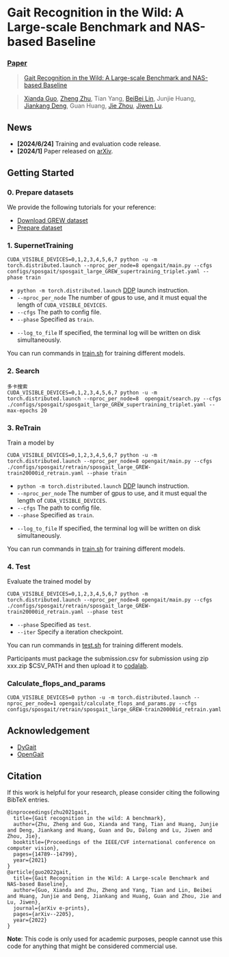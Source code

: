 # Gait Recognition in the Wild: A Large-scale Benchmark and NAS-based Baseline

### [Paper](https://arxiv.org/pdf/2205.02692)

> [Gait Recognition in the Wild: A Large-scale Benchmark and NAS-based Baseline](https://arxiv.org/pdf/2205.02692)

> [Xianda Guo](https://scholar.google.com/citations?user=jPvOqgYAAAAJ), [Zheng Zhu](https://scholar.google.com.hk/citations?user=NmwjI0AAAAAJ&hl=zh-CN), Tian Yang, [BeiBei Lin](https://scholar.google.com.hk/citations?user=KyvHam4AAAAJ&hl=zh-CN), Junjie Huang, [Jiankang Deng](https://scholar.google.com.hk/citations?user=Z_UoQFsAAAAJ&hl=zh-CN), Guan Huang, [Jie Zhou](https://scholar.google.com.hk/citations?user=6a79aPwAAAAJ&hl=zh-CN), [Jiwen Lu](https://scholar.google.com.hk/citations?user=TN8uDQoAAAAJ&hl=zh-CN).

## News 

- **[2024/6/24]** Training and evaluation code release.
- **[2024/1]** Paper released on [arXiv](https://arxiv.org/pdf/2205.02692).

## Getting Started

### 0. Prepare datasets

We provide the following tutorials for your reference:
- [Download GREW dataset](docs/1.download_GREW.md)
- [Prepare dataset](docs/2.prepare_dataset.md)


### 1. SupernetTraining
```
CUDA_VISIBLE_DEVICES=0,1,2,3,4,5,6,7 python -u -m torch.distributed.launch --nproc_per_node=8 opengait/main.py --cfgs configs/sposgait/sposgait_large_GREW_supertraining_triplet.yaml --phase train
```
- `python -m torch.distributed.launch` [DDP](https://pytorch.org/tutorials/intermediate/ddp_tutorial.html) launch instruction.
- `--nproc_per_node` The number of gpus to use, and it must equal the length of `CUDA_VISIBLE_DEVICES`.
- `--cfgs` The path to config file.
- `--phase` Specified as `train`.
<!-- - `--iter` You can specify a number of iterations or use `restore_hint` in the config file and resume training from there. -->
- `--log_to_file` If specified, the terminal log will be written on disk simultaneously. 

You can run commands in [train.sh](train.sh) for training different models.


### 2. Search
```
多卡搜索
CUDA_VISIBLE_DEVICES=0,1,2,3,4,5,6,7 python -u -m torch.distributed.launch --nproc_per_node=8  opengait/search.py --cfgs ./configs/sposgait/sposgait_large_GREW_supertraining_triplet.yaml --max-epochs 20
```


### 3. ReTrain
Train a model by
```
CUDA_VISIBLE_DEVICES=0,1,2,3,4,5,6,7 python -u -m torch.distributed.launch --nproc_per_node=8 opengait/main.py --cfgs ./configs/sposgait/retrain/sposgait_large_GREW-train20000id_retrain.yaml --phase train
```
- `python -m torch.distributed.launch` [DDP](https://pytorch.org/tutorials/intermediate/ddp_tutorial.html) launch instruction.
- `--nproc_per_node` The number of gpus to use, and it must equal the length of `CUDA_VISIBLE_DEVICES`.
- `--cfgs` The path to config file.
- `--phase` Specified as `train`.
<!-- - `--iter` You can specify a number of iterations or use `restore_hint` in the config file and resume training from there. -->
- `--log_to_file` If specified, the terminal log will be written on disk simultaneously. 

You can run commands in [train.sh](train.sh) for training different models.

### 4. Test
Evaluate the trained model by
```
CUDA_VISIBLE_DEVICES=0,1,2,3,4,5,6,7 python -m torch.distributed.launch --nproc_per_node=8 opengait/main.py --cfgs ./configs/sposgait/retrain/sposgait_large_GREW-train20000id_retrain.yaml --phase test
```
- `--phase` Specified as `test`.
- `--iter` Specify a iteration checkpoint.

You can run commands in [test.sh](test.sh) for training different models.

Participants must package the submission.csv for submission using zip xxx.zip $CSV_PATH and then upload it to [codalab](https://codalab.lisn.upsaclay.fr/competitions/3409).

### Calculate_flops_and_params
```
CUDA_VISIBLE_DEVICES=0 python -u -m torch.distributed.launch --nproc_per_node=1 opengait/calculate_flops_and_params.py --cfgs configs/sposgait/retrain/sposgait_large_GREW-train20000id_retrain.yaml
```


## Acknowledgement
- [DyGait](https://github.com/M-Candy77/DyGait)
- [OpenGait](https://github.com/ShiqiYu/OpenGait)


## Citation
If this work is helpful for your research, please consider citing the following BibTeX entries.
```
@inproceedings{zhu2021gait,
  title={Gait recognition in the wild: A benchmark},
  author={Zhu, Zheng and Guo, Xianda and Yang, Tian and Huang, Junjie and Deng, Jiankang and Huang, Guan and Du, Dalong and Lu, Jiwen and Zhou, Jie},
  booktitle={Proceedings of the IEEE/CVF international conference on computer vision},
  pages={14789--14799},
  year={2021}
}
@article{guo2022gait,
  title={Gait Recognition in the Wild: A Large-scale Benchmark and NAS-based Baseline},
  author={Guo, Xianda and Zhu, Zheng and Yang, Tian and Lin, Beibei and Huang, Junjie and Deng, Jiankang and Huang, Guan and Zhou, Jie and Lu, Jiwen},
  journal={arXiv e-prints},
  pages={arXiv--2205},
  year={2022}
}
```
**Note**: This code is only used for academic purposes, people cannot use this code for anything that might be considered commercial use.